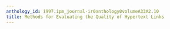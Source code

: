 ```yaml
---
anthology_id: 1997.ipm_journal-ir0anthology0volumeA33A2.10
title: Methods for Evaluating the Quality of Hypertext Links
---
```

